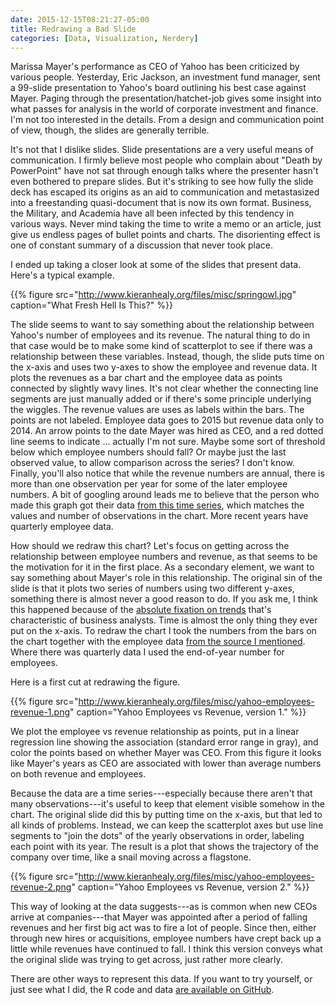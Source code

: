 ```yaml
---
date: 2015-12-15T08:21:27-05:00
title: Redrawing a Bad Slide
categories: [Data, Visualization, Nerdery]
---
```


Marissa Mayer's performance as CEO of Yahoo has been criticized by various people. Yesterday, Eric Jackson, an investment fund manager, sent a 99-slide presentation to Yahoo's board outlining his best case against Mayer.  Paging through the presentation/hatchet-job gives some insight into what passes for analysis in the world of corporate investment and finance. I'm not too interested in the details. From a design and communication point of view, though, the slides are generally terrible.

It's not that I dislike slides. Slide presentations are a very useful means of communication. I firmly believe most people who complain about "Death by PowerPoint" have not sat through enough talks where the presenter hasn't even bothered to prepare slides. But it's striking to see how fully the slide deck has escaped its origins as an aid to communication and metastasized into a freestanding quasi-document that is now its own format. Business, the Military, and Academia have all been infected by this tendency in various ways. Never mind taking the time to write a memo or an article, just give us endless pages of bullet points and charts. The disorienting effect is one of constant summary of a discussion that never took place.

I ended up taking a closer look at some of the slides that present data. Here's a typical example.

{{% figure src="http://www.kieranhealy.org/files/misc/springowl.jpg" caption="What Fresh Hell Is This?" %}}

The slide seems to want to say something about the relationship between Yahoo's number of employees and its revenue. The natural thing to do in that case would be to make some kind of scatterplot to see if there was a relationship between these variables. Instead, though, the slide puts time on the x-axis and uses two y-axes to show the employee and revenue data. It plots the revenues as a bar chart and the employee data as points connected by slightly wavy lines. It's not clear whether the connecting line segments are just manually added or if there's some principle underlying the wiggles. The revenue values are uses as labels within the bars. The points are not labeled. Employee data goes to 2015 but revenue data only to 2014. An arrow points to the date Mayer was hired as CEO, and a red dotted line seems to indicate ... actually I'm not sure. Maybe some sort of threshold below which employee numbers should fall? Or maybe just the last observed value, to allow comparison across the series? I don't know. Finally, you'll also notice that while the revenue numbers are annual, there is more than one observation per year for some of the later employee numbers. A bit of googling around leads me to believe that the person who made this graph got their data [from this time series](https://atlas.qz.com/charts/41iiceqt), which matches the values and number of observations in the chart. More recent years have quarterly employee data.

How should we redraw this chart? Let's focus on getting across the relationship between employee numbers and revenue, as that seems to be the motivation for it in the first place. As a secondary element, we want to say something about Mayer's role in this relationship. The original sin of the slide is that it plots two series of numbers using two different y-axes, something there is almost never a good reason to do. If you ask me, I think this happened because of the [absolute fixation on trends](http://kieranhealy.org/blog/archives/2015/07/22/apple-sales-trends-q2-2015/) that's characteristic of business analysts. Time is almost the only thing they ever put on the x-axis. To redraw the chart I took the numbers from the bars on the chart together with the employee data [from the source I mentioned](https://atlas.qz.com/charts/41iiceqt). Where there was quarterly data I used the end-of-year number for employees.

Here is a first cut at redrawing the figure.

{{% figure src="http://www.kieranhealy.org/files/misc/yahoo-employees-revenue-1.png" caption="Yahoo Employees vs Revenue, version 1." %}}

We plot the employee vs revenue relationship as points, put in a linear regression line showing the association (standard error range in gray), and color the points based on whether Mayer was CEO. From this figure it looks like Mayer's years as CEO are associated with lower than average numbers on both revenue and employees.

Because the data are a time series---especially because there aren't that many observations---it's useful to keep that element visible somehow in the chart. The original slide did this by putting time on the x-axis, but that led to all kinds of problems. Instead, we can keep the scatterplot axes but use line segments to "join the dots" of the yearly observations in order, labeling each point with its year. The result is a plot that shows the trajectory of the company over time, like a snail moving across a flagstone.

{{% figure src="http://www.kieranhealy.org/files/misc/yahoo-employees-revenue-2.png" caption="Yahoo Employees vs Revenue, version 2." %}}

This way of looking at the data suggests---as is common when new CEOs arrive at companies---that Mayer was appointed after a period of falling revenues and her first big act was to fire a lot of people. Since then, either through new hires or acquisitions, employee numbers have crept back up a little while revenues have continued to fall. I think this version conveys what the original slide was trying to get across, just rather more clearly. 

There are other ways to represent this data. If you want to try yourself, or just see what I did, the R code and data [are available on GitHub](https://github.com/kjhealy/yahoo).
